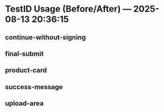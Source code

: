 # TestID Usage (Before/After) — 2025-08-13 20:36:15

## continue-without-signing


## final-submit


## product-card


## success-message


## upload-area

